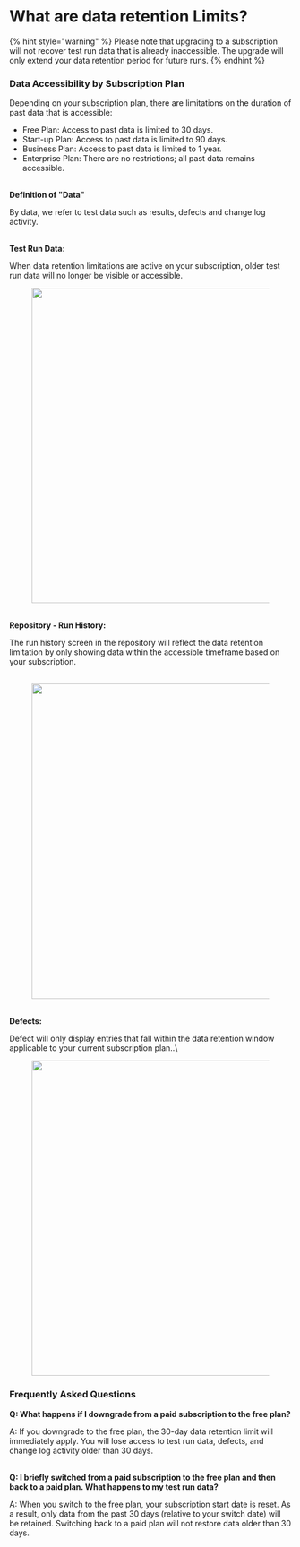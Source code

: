 # What are data retention Limits?

{% hint style="warning" %}
Please note that upgrading to a subscription will not recover test run data that is already inaccessible. The upgrade will only extend your data retention period for future runs.
{% endhint %}

### Data Accessibility by Subscription Plan <a href="#h_4214dae46b" id="h_4214dae46b"></a>

Depending on your subscription plan, there are limitations on the duration of past data that is accessible:

* Free Plan: Access to past data is limited to 30 days.
* Start-up Plan: Access to past data is limited to 90 days.
* Business Plan: Access to past data is limited to 1 year.
* Enterprise Plan: There are no restrictions; all past data remains accessible.​​

\
​**Definition of "Data"**

By data, we refer to test data such as results, defects and change log activity.​\
​

**Test Run Data**:

When data retention limitations are active on your subscription, older test run data will no longer be visible or accessible.

<figure><img src="https://downloads.intercomcdn.com/i/o/wsaz8vex/1336459381/f54693465b31f2eb0ac012c6b6fd/66103.png?expires=1761228900&#x26;signature=9297aa2cff07f068e5a8e03aee0339d48e515e5fe6b0f21d0a0ad2aa05310469&#x26;req=dSMkEM17lIJXWPMW1HO4zU%2FDnBvdZ4Yg7F2wqgGcyDlPHgbhgvXxQm8K5dpn%0AGwZKHx2OlvkHSdI7aII%3D%0A" alt="" width="563"><figcaption></figcaption></figure>

\
**​Repository - Run History:**

The run history screen in the repository will reflect the data retention limitation by only showing data within the accessible timeframe based on your subscription.\
​

<figure><img src="https://downloads.intercomcdn.com/i/o/wsaz8vex/1336463743/ae07a03640a622cef5d9d1319ca2/43839.png?expires=1761228900&#x26;signature=e7e8881cefdcd32a879c8a187b28e9dabeab042359bbd3140d7bc44e7e869486&#x26;req=dSMkEM14noZbWvMW1HO4zZvtgKXBP8GLBcecqwjiAMZtE8LXSwkF7hndj4DY%0AoS%2Fb1Tk8owI03Dxfa%2BM%3D%0A" alt="" width="563"><figcaption></figcaption></figure>

\
**​Defects:**

Defect will only display entries that fall within the data retention window applicable to your current subscription plan..\


<figure><img src="https://downloads.intercomcdn.com/i/o/wsaz8vex/1336465201/74bfa8d584791df01425edc544eb/14658.png?expires=1761228900&#x26;signature=06eb0840692016e33c9f65e0e6ebe9a0abc274ee855d8918e756a4bcfeec7529&#x26;req=dSMkEM14mINfWPMW1HO4zROg92IUIkr3Y5KHwliFtBbKfxhd7GuEfLBZx%2Fl%2F%0AmeRwl1hSMYVGUZNPhms%3D%0A" alt="" width="563"><figcaption></figcaption></figure>

### Frequently Asked Questions <a href="#h_9b1316fc5f" id="h_9b1316fc5f"></a>

**Q: What happens if I downgrade from a paid subscription to the free plan?**

A: If you downgrade to the free plan, the 30-day data retention limit will immediately apply. You will lose access to test run data, defects, and change log activity older than 30 days.\
​

**Q: I briefly switched from a paid subscription to the free plan and then back to a paid plan. What happens to my test run data?**

A: When you switch to the free plan, your subscription start date is reset. As a result, only data from the past 30 days (relative to your switch date) will be retained. Switching back to a paid plan will not restore data older than 30 days.\
​
